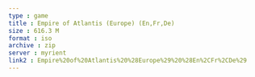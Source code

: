 ```yaml
---
type : game
title : Empire of Atlantis (Europe) (En,Fr,De)
size : 616.3 M
format : iso
archive : zip
server : myrient
link2 : Empire%20of%20Atlantis%20%28Europe%29%20%28En%2CFr%2CDe%29
---
```

